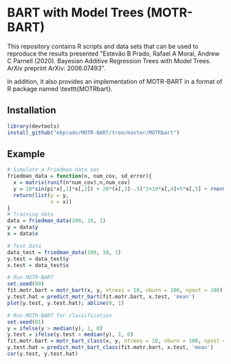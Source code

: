 # BART with Model Trees (MOTR-BART)

This repository contains R scripts and data sets that can be used to reproduce the results presented "Estevão B Prado, Rafael A Moral, Andrew C Parnell (2020). Bayesian Additive Regression Trees with Model Trees. ArXiv preprint ArXiv: 2006.07493".

In addition, it also provides an implementation of MOTR-BART in a format of R package named \texttt{MOTRbart}.

## Installation
``` r
library(devtools)
install_github("ebprado/MOTR-BART/tree/master/MOTRbart")
```
## Example
``` r
# Simulate a Friedman data set
friedman_data = function(n, num_cov, sd_error){
  x = matrix(runif(n*num_cov),n,num_cov)
  y = 10*sin(pi*x[,1]*x[,2]) + 20*(x[,3]-.5)^2+10*x[,4]+5*x[,5] + rnorm(n, sd=sd_error)
  return(list(y = y,
              x = x))
}
# Training data
data = friedman_data(200, 10, 1)
y = data$y
x = data$x

# Test data
data_test = friedman_data(100, 10, 1)
y.test = data_test$y
x.test = data_test$x

# Run MOTR-BART
set.seed(99)
fit.motr.bart = motr_bart(x, y, ntrees = 10, nburn = 100, npost = 100)
y.test.hat = predict_motr_bart(fit.motr.bart, x.test, 'mean')
plot(y.test, y.test.hat); abline(0, 1)

# Run MOTR-BART for classification
set.seed(01)
y = ifelse(y > median(y), 1, 0)
y.test = ifelse(y.test > median(y), 1, 0)
fit.motr.bart = motr_bart_class(x, y, ntrees = 10, nburn = 100, npost = 100)
y.test.hat = predict_motr_bart_class(fit.motr.bart, x.test, 'mean')
cor(y.test, y.test.hat)
```
